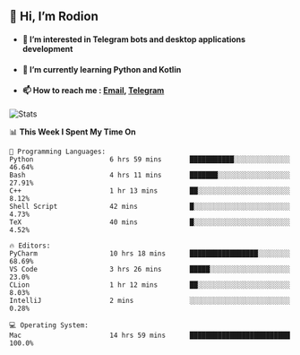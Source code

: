 ## 👋 Hi, I’m Rodion
- #### 👀 I’m interested in Telegram bots and desktop applications development
- #### 🌱 I’m currently learning Python and Kotlin
- #### 📫 How to reach me : [Email](mailto:me@lavn.ml), [Telegram](https://t.me/fast_geek)

![Stats](https://github-readme-stats.vercel.app/api?username=fast-geek&show_icons=true&theme=react&hide=issues&count_private=true&layout=compact)


<!--START_SECTION:waka-->
📊 **This Week I Spent My Time On** 

```text
💬 Programming Languages: 
Python                   6 hrs 59 mins       ███████████░░░░░░░░░░░░░░   46.64% 
Bash                     4 hrs 11 mins       ███████░░░░░░░░░░░░░░░░░░   27.91% 
C++                      1 hr 13 mins        ██░░░░░░░░░░░░░░░░░░░░░░░   8.12% 
Shell Script             42 mins             █░░░░░░░░░░░░░░░░░░░░░░░░   4.73% 
TeX                      40 mins             █░░░░░░░░░░░░░░░░░░░░░░░░   4.52%

🔥 Editors: 
PyCharm                  10 hrs 18 mins      █████████████████░░░░░░░░   68.69% 
VS Code                  3 hrs 26 mins       █████░░░░░░░░░░░░░░░░░░░░   23.0% 
CLion                    1 hr 12 mins        ██░░░░░░░░░░░░░░░░░░░░░░░   8.03% 
IntelliJ                 2 mins              ░░░░░░░░░░░░░░░░░░░░░░░░░   0.28%

💻 Operating System: 
Mac                      14 hrs 59 mins      █████████████████████████   100.0%

```


<!--END_SECTION:waka-->

